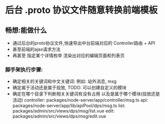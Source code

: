 # 后台 .proto 协议文件随意转换前端模板
## 畅想:能做什么
- 通过后台的proto协议文件,快速导出中台前端对应的 Controller路由 + API 
- 甚至前端的ajax请求方法
- 再甚至 指定某个详情枚举 渲染出对应的编辑页面和列表页


### 脚手架执行步骤:
- 确定相关的关键词和中文关键词: 例如: 站外消息, msg
- 确定属于活动还是属于投放, TODO: 可以创建自定义的模块
- 确定在哪个目录下判断相关关键词有没有占用 以及是属于哪个模块(投放还是活动)
 controller: packages/node-server/app/controller/msg.ts
 api: packages/node-server/app/lib/apiPool/dps/msg.ts
 list: packages/admin/src/views/dps/msg/list.vue
 edit: packages/admin/src/views/dps/msg/edit.vue